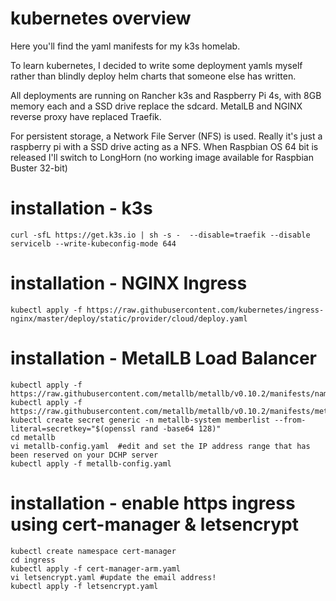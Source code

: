# kubernetes overview

Here you'll find the yaml manifests for my k3s homelab. 

To learn kubernetes, I decided to write some deployment yamls myself rather than blindly deploy helm charts that someone else has written. 

All deployments are running on Rancher k3s and Raspberry Pi 4s, with 8GB memory each and a SSD drive replace the sdcard. MetalLB and NGINX reverse proxy have replaced Traefik.

For persistent storage, a Network File Server (NFS) is used. Really it's just a raspberry pi with a SSD drive acting as a NFS. When Raspbian OS 64 bit is released I'll switch to LongHorn (no working image available for Raspbian Buster 32-bit)

# installation - k3s
```
curl -sfL https://get.k3s.io | sh -s -  --disable=traefik --disable servicelb --write-kubeconfig-mode 644
```

# installation - NGINX Ingress
```
kubectl apply -f https://raw.githubusercontent.com/kubernetes/ingress-nginx/master/deploy/static/provider/cloud/deploy.yaml
```

# installation - MetalLB Load Balancer
```
kubectl apply -f https://raw.githubusercontent.com/metallb/metallb/v0.10.2/manifests/namespace.yaml
kubectl apply -f https://raw.githubusercontent.com/metallb/metallb/v0.10.2/manifests/metallb.yaml
kubectl create secret generic -n metallb-system memberlist --from-literal=secretkey="$(openssl rand -base64 128)"
cd metallb
vi metallb-config.yaml  #edit and set the IP address range that has been reserved on your DCHP server
kubectl apply -f metallb-config.yaml
```

# installation - enable https ingress using cert-manager & letsencrypt
```
kubectl create namespace cert-manager
cd ingress
kubectl apply -f cert-manager-arm.yaml
vi letsencrypt.yaml #update the email address!
kubectl apply -f letsencrypt.yaml
```


